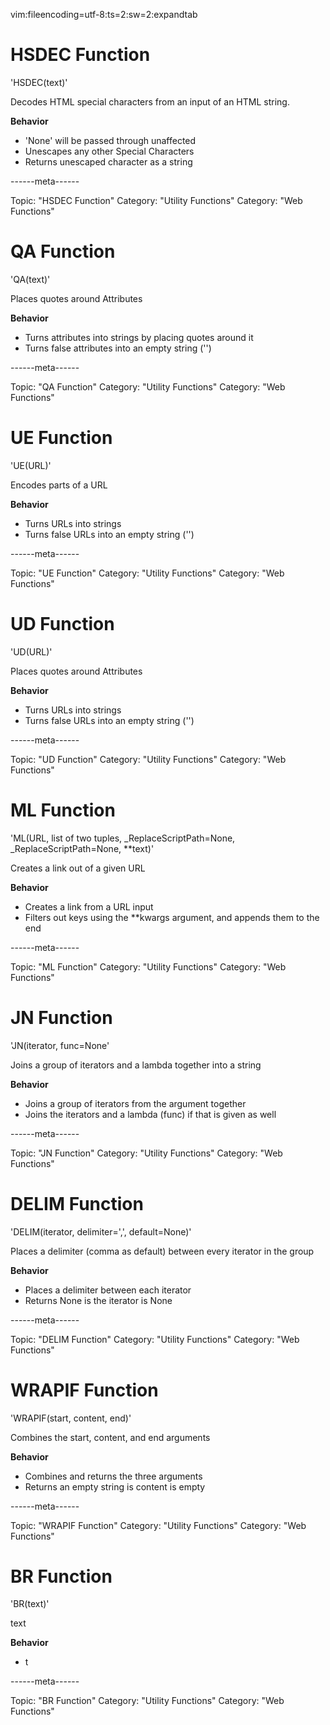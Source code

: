 vim:fileencoding=utf-8:ts=2:sw=2:expandtab

# HSDEC Function

'HSDEC(text)'

Decodes HTML special characters from an input of an HTML string.

**Behavior**

- 'None' will be passed through unaffected
- Unescapes any other Special Characters
- Returns unescaped character as a string

------meta------

Topic: "HSDEC Function"
Category: "Utility Functions"
Category: "Web Functions"

# QA Function

'QA(text)'

Places quotes around Attributes

**Behavior**

- Turns attributes into strings by placing quotes around it
- Turns false attributes into an empty string ('')

------meta------

Topic: "QA Function"
Category: "Utility Functions"
Category: "Web Functions"

# UE Function

'UE(URL)'

Encodes parts of a URL

**Behavior**

- Turns URLs into strings
- Turns false URLs into an empty string ('')

------meta------

Topic: "UE Function"
Category: "Utility Functions"
Category: "Web Functions"

# UD Function

'UD(URL)'

Places quotes around Attributes

**Behavior**

- Turns URLs into strings
- Turns false URLs into an empty string ('')

------meta------

Topic: "UD Function"
Category: "Utility Functions"
Category: "Web Functions"

#  ML Function

'ML(URL, list of two tuples, _ReplaceScriptPath=None, _ReplaceScriptPath=None, **text)'

Creates a link out of a given URL

**Behavior**

- Creates a link from a URL input
- Filters out keys using the **kwargs argument, and appends them to the end

------meta------

Topic: "ML Function"
Category: "Utility Functions"
Category: "Web Functions"

#  JN Function

'JN(iterator, func=None'

Joins a group of iterators and a lambda together into a string

**Behavior**

- Joins a group of iterators from the argument together
- Joins the iterators and a lambda (func) if that is given as well


------meta------

Topic: "JN Function"
Category: "Utility Functions"
Category: "Web Functions"

#  DELIM Function

'DELIM(iterator, delimiter=',', default=None)'

Places a delimiter (comma as default) between every iterator in the group

**Behavior**

- Places a delimiter between each iterator
- Returns None is the iterator is None

------meta------

Topic: "DELIM Function"
Category: "Utility Functions"
Category: "Web Functions"

#  WRAPIF Function

'WRAPIF(start, content, end)'

Combines the start, content, and end arguments

**Behavior**

- Combines and returns the three arguments
- Returns an empty string is content is empty

------meta------

Topic: "WRAPIF Function"
Category: "Utility Functions"
Category: "Web Functions"

#  BR Function

'BR(text)'

text

**Behavior**

- t

------meta------

Topic: "BR Function"
Category: "Utility Functions"
Category: "Web Functions"
